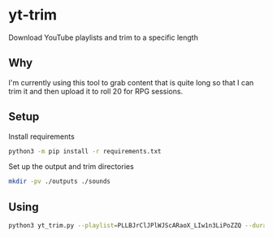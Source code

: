 # yt-trim

Download YouTube playlists and trim to a specific length

## Why

I'm currently using this tool to grab content that is quite long so that I can
trim it and then upload it to roll 20 for RPG sessions.

## Setup

Install requirements

```sh
python3 -m pip install -r requirements.txt
```

Set up the output and trim directories
```sh
mkdir -pv ./outputs ./sounds
```
## Using

```sh
python3 yt_trim.py --playlist=PLLBJrClJPlWJScARaoX_LIw1n3LiPoZZQ --duration=1
```
